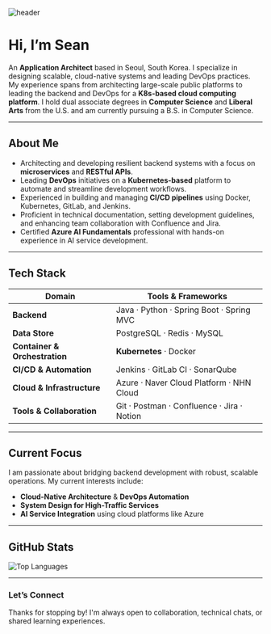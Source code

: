 ![header](https://capsule-render.vercel.app/api?type=waving&color=auto&height=300&section=header&text=Sean&fontSize=90)

# Hi, I’m **Sean**

An **Application Architect** based in Seoul, South Korea. I specialize in designing scalable, cloud-native systems and leading DevOps practices.
My experience spans from architecting large-scale public platforms to leading the backend and DevOps for a **K8s-based cloud computing platform**.
I hold dual associate degrees in **Computer Science** and **Liberal Arts** from the U.S. and am currently pursuing a B.S. in Computer Science.

---

## About Me

- Architecting and developing resilient backend systems with a focus on **microservices** and **RESTful APIs**.
- Leading **DevOps** initiatives on a **Kubernetes-based** platform to automate and streamline development workflows.
- Experienced in building and managing **CI/CD pipelines** using Docker, Kubernetes, GitLab, and Jenkins.
- Proficient in technical documentation, setting development guidelines, and enhancing team collaboration with Confluence and Jira.
- Certified **Azure AI Fundamentals** professional with hands-on experience in AI service development.

---

## Tech Stack

| Domain                      | Tools & Frameworks                                        |
|-----------------------------|-----------------------------------------------------------|
| **Backend** | Java · Python · Spring Boot · Spring MVC                                  |
| **Data Store** | PostgreSQL · Redis · MySQL                                             |
| **Container & Orchestration** | **Kubernetes** · Docker                                 |
| **CI/CD & Automation** | Jenkins · GitLab CI · SonarQube                                |
| **Cloud & Infrastructure** | Azure · Naver Cloud Platform · NHN Cloud                   |
| **Tools & Collaboration** | Git · Postman · Confluence · Jira · Notion                  |

---

## Current Focus

I am passionate about bridging backend development with robust, scalable operations. My current interests include:
- **Cloud-Native Architecture** & **DevOps Automation**
- **System Design for High-Traffic Services**
- **AI Service Integration** using cloud platforms like Azure

---

## GitHub Stats

![Top Languages](https://github-readme-stats.vercel.app/api/top-langs/?username=SiunKimm&layout=compact)

---

### Let’s Connect

Thanks for stopping by! I'm always open to collaboration, technical chats, or shared learning experiences.
